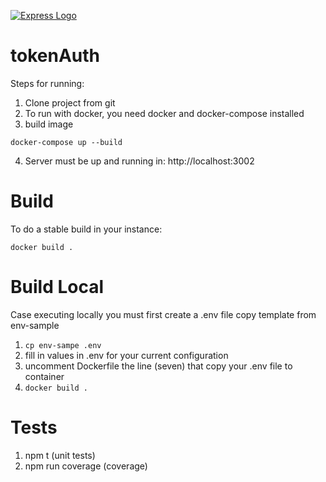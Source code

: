 [![Express Logo](https://i.cloudup.com/zfY6lL7eFa-3000x3000.png)](http://expressjs.com/)
# tokenAuth
Steps for running:<br>
1. Clone project from git<br>
2. To run with docker, you need docker and docker-compose installed
3. build image
```
docker-compose up --build
```
4. Server must be up and running in: http://localhost:3002

# Build
To do a stable build in your instance:
```
docker build .
```
# Build Local 
Case executing locally you must first create a .env file copy template from env-sample
1. `cp env-sampe .env`
2. fill in values in .env for your current configuration
3. uncomment Dockerfile the line (seven) that copy your .env file to container
4. `docker build .`

# Tests
1. npm t (unit tests)<br>
2. npm run coverage (coverage)<br>

